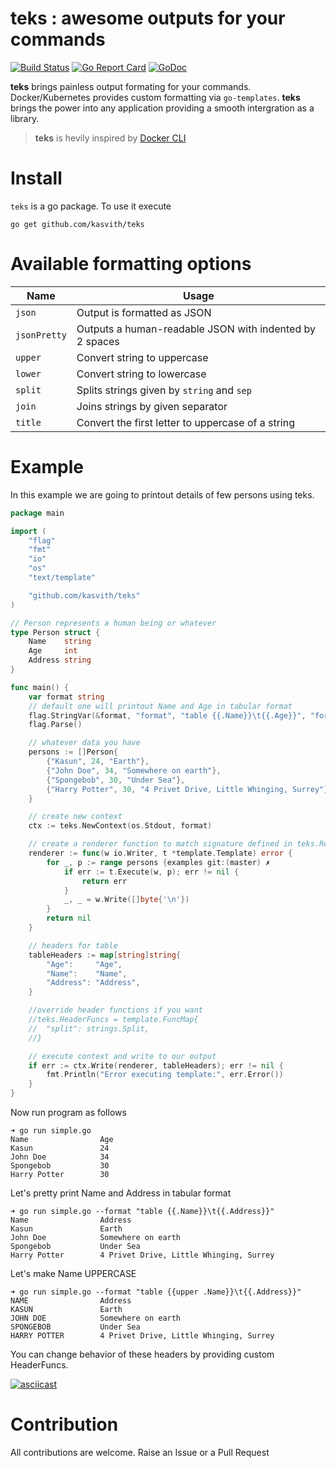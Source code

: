 # teks : awesome outputs for your commands

[![Build Status](https://travis-ci.com/kasvith/teks.svg?branch=master)](https://travis-ci.com/kasvith/teks) [![Go Report Card](https://goreportcard.com/badge/github.com/kasvith/teks)](https://goreportcard.com/report/github.com/kasvith/teks) [![GoDoc](https://godoc.org/github.com/kasvith/teks?status.svg)](https://godoc.org/github.com/kasvith/teks)

**teks** brings painless output formating for your commands. Docker/Kubernetes provides custom formatting via `go-templates`.
**teks** brings the power into any application providing a smooth intergration as a library. 

> **teks** is hevily inspired by [Docker CLI](https://github.com/docker/cli)

# Install

`teks` is a go package. To use it execute
```
go get github.com/kasvith/teks
```

# Available formatting options

| Name | Usage |
| --- | --- |
| `json` | Output is formatted as JSON |
| `jsonPretty` | Outputs a human-readable JSON with indented by 2 spaces |
| `upper` | Convert string to uppercase |
| `lower` | Convert string to lowercase |
| `split` | Splits strings given by `string` and `sep` |
| `join` | Joins strings by given separator |
| `title` | Convert the first letter to uppercase of a string |

# Example

In this example we are going to printout details of few persons using teks.

```go
package main

import (
	"flag"
	"fmt"
	"io"
	"os"
	"text/template"

	"github.com/kasvith/teks"
)

// Person represents a human being or whatever
type Person struct {
	Name    string
	Age     int
	Address string
}

func main() {
	var format string
	// default one will printout Name and Age in tabular format
	flag.StringVar(&format, "format", "table {{.Name}}\t{{.Age}}", "format of output")
	flag.Parse()

	// whatever data you have
	persons := []Person{
		{"Kasun", 24, "Earth"},
		{"John Doe", 34, "Somewhere on earth"},
		{"Spongebob", 30, "Under Sea"},
		{"Harry Potter", 30, "4 Privet Drive, Little Whinging, Surrey"},
	}

	// create new context
	ctx := teks.NewContext(os.Stdout, format)

	// create a renderer function to match signature defined in teks.Renderer
	renderer := func(w io.Writer, t *template.Template) error {
		for _, p := range persons {examples git:(master) ✗ 
			if err := t.Execute(w, p); err != nil {
				return err
			}
			_, _ = w.Write([]byte{'\n'})
		}
		return nil
	}

	// headers for table
	tableHeaders := map[string]string{
		"Age":     "Age",
		"Name":    "Name",
		"Address": "Address",
	}

	//override header functions if you want
	//teks.HeaderFuncs = template.FuncMap{
	//	"split": strings.Split,
	//}

	// execute context and write to our output
	if err := ctx.Write(renderer, tableHeaders); err != nil {
		fmt.Println("Error executing template:", err.Error())
	}
}

```

Now run program as follows

```
➜ go run simple.go 
Name                Age
Kasun               24
John Doe            34
Spongebob           30
Harry Potter        30
```

Let's pretty print Name and Address in tabular format
```
➜ go run simple.go --format "table {{.Name}}\t{{.Address}}"
Name                Address
Kasun               Earth
John Doe            Somewhere on earth
Spongebob           Under Sea
Harry Potter        4 Privet Drive, Little Whinging, Surrey
```

Let's make Name UPPERCASE
```
➜ go run simple.go --format "table {{upper .Name}}\t{{.Address}}"
NAME                Address
KASUN               Earth
JOHN DOE            Somewhere on earth
SPONGEBOB           Under Sea
HARRY POTTER        4 Privet Drive, Little Whinging, Surrey
```

You can change behavior of these headers by providing custom HeaderFuncs.

[![asciicast](https://asciinema.org/a/249879.svg)](https://asciinema.org/a/249879)

# Contribution

All contributions are welcome. Raise an Issue or a Pull Request
